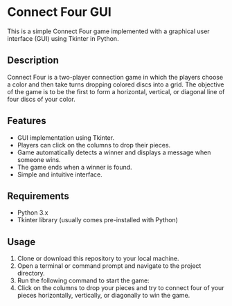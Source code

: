# Connect Four GUI

This is a simple Connect Four game implemented with a graphical user interface (GUI) using Tkinter in Python.

## Description

Connect Four is a two-player connection game in which the players choose a color and then take turns dropping colored discs into a grid. The objective of the game is to be the first to form a horizontal, vertical, or diagonal line of four discs of your color.

## Features

- GUI implementation using Tkinter.
- Players can click on the columns to drop their pieces.
- Game automatically detects a winner and displays a message when someone wins.
- The game ends when a winner is found.
- Simple and intuitive interface.

## Requirements

- Python 3.x
- Tkinter library (usually comes pre-installed with Python)

## Usage

1. Clone or download this repository to your local machine.
2. Open a terminal or command prompt and navigate to the project directory.
3. Run the following command to start the game:
4. Click on the columns to drop your pieces and try to connect four of your pieces horizontally, vertically, or diagonally to win the game.

